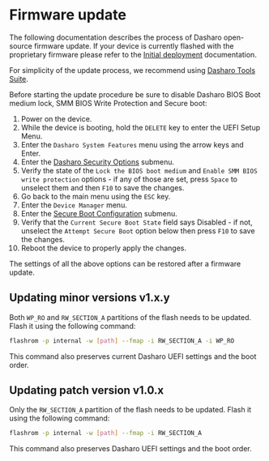 # Firmware update

The following documentation describes the process of Dasharo open-source
firmware update. If your device is currently flashed with the proprietary
firmware please refer to the [Initial deployment](initial-deployment.md)
documentation.

For simplicity of the update process, we recommend using
[Dasharo Tools Suite](../../../common-coreboot-docs/dasharo_tools_suite).

Before starting the update procedure be sure to disable Dasharo BIOS Boot medium
lock, SMM BIOS Write Protection and Secure boot:

1. Power on the device.
1. While the device is booting, hold the `DELETE` key to enter the UEFI Setup
   Menu.
1. Enter the `Dasharo System Features` menu using the arrow keys and Enter.
1. Enter the [Dasharo Security Options](../../../dasharo-menu-docs/dasharo-system-features/#dasharo-security-options)
   submenu.
1. Verify the state of the `Lock the BIOS boot medium` and
   `Enable SMM BIOS write protection` options - if any of those are set, press
   `Space` to unselect them and then `F10` to save the changes.
1. Go back to the main menu using the `ESC` key.
1. Enter the `Device Manager` menu.
1. Enter the [Secure Boot Configuration](../../../dasharo-menu-docs/device-manager/#secure-boot-configuration)
   submenu.
1. Verify that the `Current Secure Boot State` field says Disabled - if not,
   unselect the `Attempt Secure Boot` option below then press `F10` to save the
   changes.
1. Reboot the device to properly apply the changes.

The settings of all the above options can be restored after a firmware update.

## Updating minor versions v1.x.y

Both `WP_RO` and `RW_SECTION_A` partitions of the flash needs to be updated.
Flash it using the following command:

```bash
flashrom -p internal -w [path] --fmap -i RW_SECTION_A -i WP_RO
```

This command also preserves current Dasharo UEFI settings and the boot order.

## Updating patch version v1.0.x

Only the `RW_SECTION_A` partition of the flash needs to be updated. Flash it
using the following command:

```bash
flashrom -p internal -w [path] --fmap -i RW_SECTION_A
```

This command also preserves Dasharo UEFI settings and the boot order.
